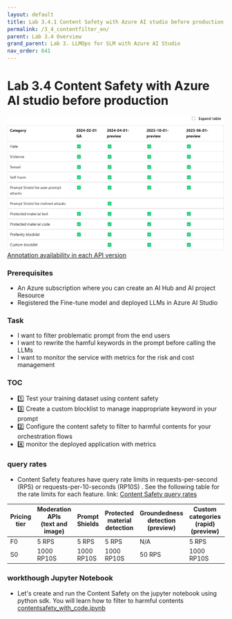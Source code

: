 ```yaml
---
layout: default
title: Lab 3.4.1 Content Safety with Azure AI studio before production
permalink: /3_4_contentfilter_en/
parent: Lab 3.4 Overview
grand_parent: Lab 3. LLMOps for SLM with Azure AI Studio
nav_order: 641
---
```


# Lab 3.4 Content Safety with Azure AI studio before production

![LLMOps](images/content_filtering_api_support.jpg)
[Annotation availability in each API version](https://learn.microsoft.com/en-us/azure/ai-services/openai/concepts/content-filter?tabs=warning%2Cuser-prompt%2Cpython-new#:~:text=See%20the%20following%20table%20for%20the%20annotation%20availability%20in%20each%20API%20version%3A)

### Prerequisites

- An Azure subscription where you can create an AI Hub and AI project Resource
- Registered the Fine-tune model and deployed LLMs in Azure AI Studio

### Task

- I want to filter problematic prompt from the end users 
- I want to rewrite the hamful keywords in the prompt before calling the LLMs 
- I want to monitor the service with metrics for the risk and cost management  


### TOC
- 1️⃣ Test your training dataset using content safety
- 3️⃣ Create a custom blocklist to manage inappropriate keyword in your prompt
- 2️⃣ Configure the content safety to filter to harmful contents for your orchestration flows
- 4️⃣ monitor the deployed application with metrics

### query rates
- Content Safety features have query rate limits in requests-per-second (RPS) or requests-per-10-seconds (RP10S) . See the following table for the rate limits for each feature. link: [Content Safety query rates](https://learn.microsoft.com/ko-kr/azure/ai-services/content-safety/overview)

| Pricing tier | Moderation APIs<br>(text and image) | Prompt Shields | Protected material<br>detection | Groundedness<br>detection (preview) | Custom categories<br>(rapid) (preview) | Custom categories<br>(standard) (preview) | Multimodal     |
| ------------ | ----------------------------------- | -------------- | ------------------------------- | ----------------------------------- | -------------------------------------- | ----------------------------------------- | -------------- |
| F0           | 5 RPS                               | 5 RPS          | 5 RPS                           | N/A                                 | 5 RPS                                  | 5 RPS                                     | 5 RPS          |
| S0           | 1000 RP10S                          | 1000 RP10S     | 1000 RP10S                      | 50 RPS                              | 1000 RP10S                             | 5 RPS                                     | 10 RPS<br><br> |

### workthough Jupyter Notebook
- Let's create and run the Content Safety on the jupyter notebook using python sdk. You will learn how to filter to harmful contents [contentsafety_with_code.ipynb](pcontentsafety_with_code.ipynb)